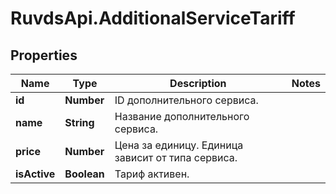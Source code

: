 # RuvdsApi.AdditionalServiceTariff

## Properties

Name | Type | Description | Notes
------------ | ------------- | ------------- | -------------
**id** | **Number** | ID дополнительного сервиса. | 
**name** | **String** | Название дополнительного сервиса. | 
**price** | **Number** | Цена за единицу. Единица зависит от типа сервиса. | 
**isActive** | **Boolean** | Тариф активен. | 


